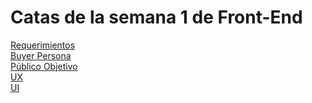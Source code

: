 # Catas de la semana 1 de Front-End
[Requerimientos](https://github.com/zainosorio/LaunchX-FrontEnd-Semana1/blob/main/Abogabot%20-%20Requerimientos.pdf)<br>
[Buyer Persona](https://github.com/zainosorio/LaunchX-FrontEnd-Semana1/blob/main/Abogabot%20-%20Buyer%20Persona.pdf)<br>
[Público Objetivo](https://github.com/zainosorio/LaunchX-FrontEnd-Semana1/blob/main/Abogabot%20-%20Publico%20Objetivo.pdf)<br>
[UX](https://github.com/zainosorio/LaunchX-FrontEnd-Semana1/blob/main/Abogabot%20-%20UX.pdf)<br>
[UI](https://github.com/zainosorio/LaunchX-FrontEnd-Semana1/blob/main/Abogabot%20-%20UI.pdf)<br>
